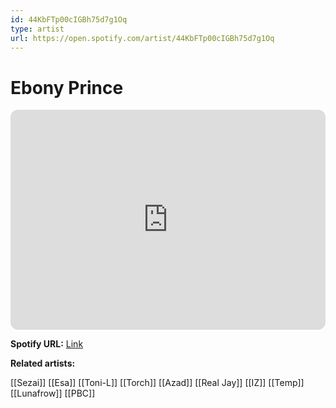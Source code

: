 ```yaml
---
id: 44KbFTp00cIGBh75d7g1Oq
type: artist
url: https://open.spotify.com/artist/44KbFTp00cIGBh75d7g1Oq
---
```

# Ebony Prince

<iframe style="border-radius:12px" src="https://open.spotify.com/embed/artist/44KbFTp00cIGBh75d7g1Oq" width="100%" height="352" frameBorder="0" allowfullscreen="" allow="autoplay; clipboard-write; encrypted-media; fullscreen; picture-in-picture" loading="lazy"></iframe>

**Spotify URL:** [Link](https://open.spotify.com/artist/44KbFTp00cIGBh75d7g1Oq)

**Related artists:**

[[Sezai]]
[[Esa]]
[[Toni-L]]
[[Torch]]
[[Azad]]
[[Real Jay]]
[[IZ]]
[[Temp]]
[[Lunafrow]]
[[PBC]]
